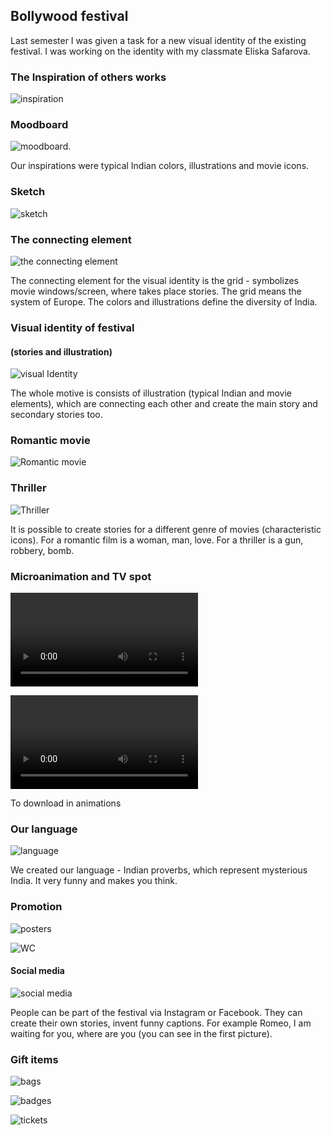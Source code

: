 
## Bollywood festival

Last semester I was given a task for a new visual identity of the existing festival.
I was working on the identity with my classmate Eliska Safarova.

### The Inspiration of others works
![inspiration](images/inspiration-festival-works.jpg)

### Moodboard

![moodboard.](images/inspiration-festival-colors.jpg)

Our inspirations were typical Indian colors, illustrations and movie icons.

### Sketch

![sketch](images/sketch-festival.jpg)

### The connecting element
![the connecting element](images/element-festival.jpg)

The connecting element for the visual identity is the grid - symbolizes movie windows/screen, where takes place stories.
The grid means the system of Europe. The colors and illustrations define the diversity of India.

### Visual identity of festival  
#### (stories and illustration)
![visual Identity](images/stories-illustrations-festival.jpg)

The whole motive is consists of illustration (typical Indian and movie elements), which are connecting each other and create the main story and secondary stories too. 

### Romantic movie

![Romantic movie](images/romantic-movie-festival.jpg)

### Thriller

![Thriller](images/thriller-festival.jpg)

It is possible to create stories for a different genre of movies (characteristic icons). For a romantic film is a woman, man, love. For a thriller is a gun, robbery, bomb.

### Microanimation and TV spot

![Microanimation](animations/microanimation.mp4)

![TV spot](animations/TV-spot.mp4)

To download in animations

### Our language 

![language](images/language-festival.jpg)

We created our language - Indian proverbs, which represent mysterious India. It very funny and makes you think. 

### Promotion

![posters](images/posters-festival.jpg)

![WC](images/wc-festival.jpg)

#### Social media

![social media](images/social-media-festival.jpg)

People can be part of the festival via Instagram or Facebook. They can create their own stories, invent funny captions. For example Romeo, I am waiting for you, where are you (you can see in the first picture).

### Gift items

![bags](images/bag-festival.jpg)

![badges](images/badges-festival.jpg)

![tickets](images/tickets-festival.jpg)





